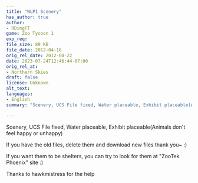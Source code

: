 ```yaml
---
title: "WLP1 Scenery"
has_author: true
author: 
- RDingFT
game: Zoo Tycoon 1
exp_req: 
file_size: 89 KB
file_date: 2012-04-16
orig_rel_date: 2012-04-22
date: 2023-07-24T12:46:44-07:00
orig_rel_at: 
- Northern Skies
draft: false
license: Unknown
alt_text: 
languages:
- English
summary: "Scenery, UCS File fixed, Water placeable, Exhibit placeable(Animals don't feel happy or unhappy)"

---
```


Scenery, UCS File fixed, Water placeable, Exhibit placeable(Animals don't feel happy or unhappy)

If you have the old files, delete them and download new files thank you~ :)

If you want them to be shelters, you can try to look for them at "ZooTek Phoenix" site :)

Thanks to hawkmistress for the help 